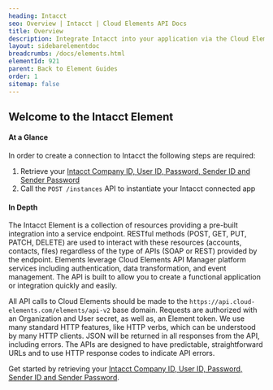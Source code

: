 ```yaml
---
heading: Intacct
seo: Overview | Intacct | Cloud Elements API Docs
title: Overview
description: Integrate Intacct into your application via the Cloud Elements APIs.
layout: sidebarelementdoc
breadcrumbs: /docs/elements.html
elementId: 921
parent: Back to Element Guides
order: 1
sitemap: false
---
```


## Welcome to the Intacct Element


#### At a Glance

In order to create a connection to Intacct the following steps are required:

1. Retrieve your [Intacct Company ID, User ID, Password, Sender ID and Sender Password](intacct-endpoint-setup.html)
2. Call the `POST /instances` API to instantiate your Intacct connected app

#### In Depth

The Intacct Element is a collection of resources providing a pre-built integration into a service endpoint. RESTful methods (POST, GET, PUT, PATCH, DELETE) are used to interact with these resources (accounts, contacts, files) regardless of the type of APIs (SOAP or REST) provided by the endpoint. Elements leverage Cloud Elements API Manager platform services including authentication, data transformation, and event management.  The API is built to allow you to create a functional application or integration quickly and easily.

All API calls to Cloud Elements should be made to the `https://api.cloud-elements.com/elements/api-v2` base domain. Requests are authorized with an Organization and User secret, as well as, an Element token.  We use many standard HTTP features, like HTTP verbs, which can be understood by many HTTP clients. JSON will be returned in all responses from the API, including errors. The APIs are designed to have predictable, straightforward URLs and to use HTTP response codes to indicate API errors.

Get started by retrieving your [Intacct Company ID, User ID, Password, Sender ID and Sender Password](intacct-endpoint-setup.html).
